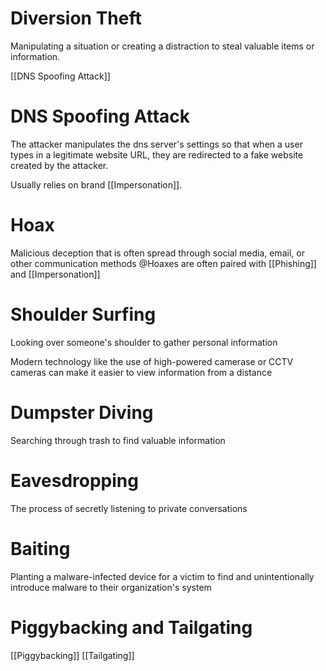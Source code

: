 # Diversion Theft

Manipulating a situation or creating a distraction to steal valuable items or information.

[[DNS Spoofing Attack]]

# DNS Spoofing Attack

The attacker manipulates the dns server's settings so that when a user types in a legitimate website URL, they are redirected to a fake website created by the attacker.

Usually relies on brand [[Impersonation]].

# Hoax

Malicious deception that is often spread through social media, email, or other communication methods
@Hoaxes are often paired with [[Phishing]] and [[Impersonation]]

# Shoulder Surfing

Looking over someone's shoulder to gather personal information

Modern technology like the use of high-powered camerase or CCTV cameras can make it easier to view information from a distance

# Dumpster Diving

Searching through trash to find valuable information

# Eavesdropping

The process of secretly listening to private conversations

# Baiting

Planting a malware-infected device for a victim to find and unintentionally introduce malware to their organization's system

# Piggybacking and Tailgating
[[Piggybacking]]
[[Tailgating]]